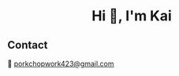 
<h1 align="center">Hi 👋, I'm Kai</h1>  

<!---
## Table of Contents
* [Education](#education)  
* [Skills](#skills)  
* [Contact](#contact)  
->

## Education
* **National Chengchi University**&nbsp; &nbsp; &nbsp; &nbsp; &nbsp; &nbsp; &nbsp; &nbsp; &nbsp; &nbsp; 2014/09 – 2019/06  
Bachelor of Science in Computer Science   
* **National Taiwan University**&nbsp; &nbsp; &nbsp; &nbsp; &nbsp; &nbsp; &nbsp; &nbsp; &nbsp; &nbsp; &nbsp; &nbsp; 2019/09 - 2021/06 (expected)  
Master of Engineering in Computer Science & Information Engineering  


## Skills
* **Programming Languages**: JavaScript, Python, Java, C#  
* **Unity**: SteamVR, Shader, Timeline, Visual Effect Graph(VFX)  
* **Web**: HTML/CSS/JS, React, Sass, Node.js, jQuery 
* **Mobile**: Android Java, Kotlin, React-Native, Cordova  
* **Python**: Requests, Selenium, OpenCV, Flask  
* **Database**: MySQL, Firebase  
* **Others**: SparkAR, Arduino, Processing

<!--- 
## Experience 

## Portfolio

* **NCCU Graduation Project - Auto Piano Score Generator**  
According to the midi file of a pop song, the corresponding piano score is generated.
![image](https://github.com/colman423/colman423/blob/main/1.png)
    * Built with: Java

* **Whac a Mole Game**  

-->

## Contact
:email: porkchopwork423@gmail.com  
